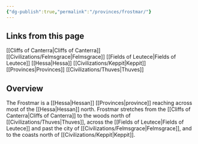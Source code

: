 ```yaml
---
{"dg-publish":true,"permalink":"/provinces/frostmar/"}
---
```


## Links from this page
[[Cliffs of Canterra\|Cliffs of Canterra]]
[[Civilizations/Felmsgrace\|Felmsgrace]]
[[Fields of Leutece\|Fields of Leutece]]
[[Hessa\|Hessa]]
[[Civilizations/Keppit\|Keppit]]
[[Provinces\|Provinces]]
[[Civilizations/Thuves\|Thuves]]
## Overview
The Frostmar is a [[Hessa\|Hessan]] [[Provinces\|province]] reaching across most of the [[Hessa\|Hessan]] north. Frostmar stretches from the [[Cliffs of Canterra\|Cliffs of Canterra]] to the woods north of [[Civilizations/Thuves\|Thuves]], across the [[Fields of Leutece\|Fields of Leutece]] and past the city of [[Civilizations/Felmsgrace\|Felmsgrace]], and to the coasts north of [[Civilizations/Keppit\|Keppit]]. 